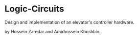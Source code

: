# Logic-Circuits

Design and implementation of an elevator's controller hardware.

by Hossein Zaredar and Amirhossein Khoshbin.

